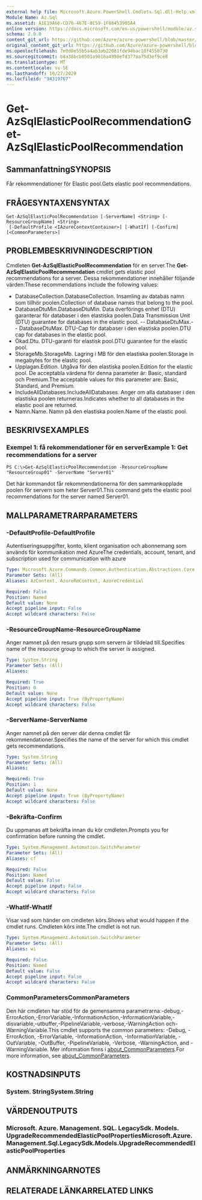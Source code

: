 ```yaml
---
external help file: Microsoft.Azure.PowerShell.Cmdlets.Sql.dll-Help.xml
Module Name: Az.Sql
ms.assetid: A1E19A66-CD70-467E-8C59-1F88453905A4
online version: https://docs.microsoft.com/en-us/powershell/module/az.sql/get-azsqlelasticpoolrecommendation
schema: 2.0.0
content_git_url: https://github.com/Azure/azure-powershell/blob/master/src/Sql/Sql/help/Get-AzSqlElasticPoolRecommendation.md
original_content_git_url: https://github.com/Azure/azure-powershell/blob/master/src/Sql/Sql/help/Get-AzSqlElasticPoolRecommendation.md
ms.openlocfilehash: 7e0d8e55b5a4ab3ab22081fde94bac10f4550730
ms.sourcegitcommit: b4a38bcb0501a9016a4998efd377aa75d3ef9ce8
ms.translationtype: MT
ms.contentlocale: sv-SE
ms.lasthandoff: 10/27/2020
ms.locfileid: "94319767"
---
```

# <span data-ttu-id="549a4-101">Get-AzSqlElasticPoolRecommendation</span><span class="sxs-lookup"><span data-stu-id="549a4-101">Get-AzSqlElasticPoolRecommendation</span></span>

## <span data-ttu-id="549a4-102">Sammanfattning</span><span class="sxs-lookup"><span data-stu-id="549a4-102">SYNOPSIS</span></span>
<span data-ttu-id="549a4-103">Får rekommendationer för Elastic pool.</span><span class="sxs-lookup"><span data-stu-id="549a4-103">Gets elastic pool recommendations.</span></span>

## <span data-ttu-id="549a4-104">FRÅGESYNTAXEN</span><span class="sxs-lookup"><span data-stu-id="549a4-104">SYNTAX</span></span>

```
Get-AzSqlElasticPoolRecommendation [-ServerName] <String> [-ResourceGroupName] <String>
 [-DefaultProfile <IAzureContextContainer>] [-WhatIf] [-Confirm] [<CommonParameters>]
```

## <span data-ttu-id="549a4-105">PROBLEMBESKRIVNING</span><span class="sxs-lookup"><span data-stu-id="549a4-105">DESCRIPTION</span></span>
<span data-ttu-id="549a4-106">Cmdleten **Get-AzSqlElasticPoolRecommendation** för en server.</span><span class="sxs-lookup"><span data-stu-id="549a4-106">The **Get-AzSqlElasticPoolRecommendation** cmdlet gets elastic pool recommendations for a server.</span></span>
<span data-ttu-id="549a4-107">Dessa rekommendationer innehåller följande värden:</span><span class="sxs-lookup"><span data-stu-id="549a4-107">These recommendations include the following values:</span></span>
- <span data-ttu-id="549a4-108">DatabaseCollection.</span><span class="sxs-lookup"><span data-stu-id="549a4-108">DatabaseCollection.</span></span> <span data-ttu-id="549a4-109">Insamling av databas namn som tillhör poolen.</span><span class="sxs-lookup"><span data-stu-id="549a4-109">Collection of database names that belong to the pool.</span></span> 
- <span data-ttu-id="549a4-110">DatabaseDtuMin.</span><span class="sxs-lookup"><span data-stu-id="549a4-110">DatabaseDtuMin.</span></span> <span data-ttu-id="549a4-111">Data överförings enhet (DTU) garanterar för databaser i den elastiska poolen.</span><span class="sxs-lookup"><span data-stu-id="549a4-111">Data Transmission Unit (DTU) guarantee for databases in the elastic pool.</span></span> 
 <span data-ttu-id="549a4-112">-- DatabaseDtuMax.</span><span class="sxs-lookup"><span data-stu-id="549a4-112">-- DatabaseDtuMax.</span></span> <span data-ttu-id="549a4-113">DTU-Cap för databaser i den elastiska poolen.</span><span class="sxs-lookup"><span data-stu-id="549a4-113">DTU cap for databases in the elastic pool.</span></span> 
- <span data-ttu-id="549a4-114">Ökad.</span><span class="sxs-lookup"><span data-stu-id="549a4-114">Dtu.</span></span> <span data-ttu-id="549a4-115">DTU-garanti för elastisk pool.</span><span class="sxs-lookup"><span data-stu-id="549a4-115">DTU guarantee for the elastic pool.</span></span> 
- <span data-ttu-id="549a4-116">StorageMb.</span><span class="sxs-lookup"><span data-stu-id="549a4-116">StorageMb.</span></span> <span data-ttu-id="549a4-117">Lagring i MB för den elastiska poolen.</span><span class="sxs-lookup"><span data-stu-id="549a4-117">Storage in megabytes for the elastic pool.</span></span> 
- <span data-ttu-id="549a4-118">Upplagan.</span><span class="sxs-lookup"><span data-stu-id="549a4-118">Edition.</span></span> <span data-ttu-id="549a4-119">Utgåva för den elastiska poolen.</span><span class="sxs-lookup"><span data-stu-id="549a4-119">Edition for the elastic pool.</span></span> <span data-ttu-id="549a4-120">De acceptabla värdena för denna parameter är: Basic, standard och Premium.</span><span class="sxs-lookup"><span data-stu-id="549a4-120">The acceptable values for this parameter are: Basic, Standard, and Premium.</span></span> 
- <span data-ttu-id="549a4-121">IncludeAllDatabases.</span><span class="sxs-lookup"><span data-stu-id="549a4-121">IncludeAllDatabases.</span></span> <span data-ttu-id="549a4-122">Anger om alla databaser i den elastiska poolen returneras.</span><span class="sxs-lookup"><span data-stu-id="549a4-122">Indicates whether to all databases in the elastic pool are returned.</span></span> 
- <span data-ttu-id="549a4-123">Namn.</span><span class="sxs-lookup"><span data-stu-id="549a4-123">Name.</span></span> <span data-ttu-id="549a4-124">Namn på den elastiska poolen.</span><span class="sxs-lookup"><span data-stu-id="549a4-124">Name of the elastic pool.</span></span>

## <span data-ttu-id="549a4-125">BESKRIVS</span><span class="sxs-lookup"><span data-stu-id="549a4-125">EXAMPLES</span></span>

### <span data-ttu-id="549a4-126">Exempel 1: få rekommendationer för en server</span><span class="sxs-lookup"><span data-stu-id="549a4-126">Example 1: Get recommendations for a server</span></span>
```
PS C:\>Get-AzSqlElasticPoolRecommendation -ResourceGroupName "ResourceGroup01" -ServerName "Server01"
```

<span data-ttu-id="549a4-127">Det här kommandot får rekommendationerna för den sammankopplade poolen för servern som heter Server01.</span><span class="sxs-lookup"><span data-stu-id="549a4-127">This command gets the elastic pool recommendations for the server named Server01.</span></span>

## <span data-ttu-id="549a4-128">MALLPARAMETRAR</span><span class="sxs-lookup"><span data-stu-id="549a4-128">PARAMETERS</span></span>

### <span data-ttu-id="549a4-129">-DefaultProfile</span><span class="sxs-lookup"><span data-stu-id="549a4-129">-DefaultProfile</span></span>
<span data-ttu-id="549a4-130">Autentiseringsuppgifter, konto, klient organisation och abonnemang som används för kommunikation med Azure</span><span class="sxs-lookup"><span data-stu-id="549a4-130">The credentials, account, tenant, and subscription used for communication with azure</span></span>

```yaml
Type: Microsoft.Azure.Commands.Common.Authentication.Abstractions.Core.IAzureContextContainer
Parameter Sets: (All)
Aliases: AzContext, AzureRmContext, AzureCredential

Required: False
Position: Named
Default value: None
Accept pipeline input: False
Accept wildcard characters: False
```

### <span data-ttu-id="549a4-131">-ResourceGroupName</span><span class="sxs-lookup"><span data-stu-id="549a4-131">-ResourceGroupName</span></span>
<span data-ttu-id="549a4-132">Anger namnet på den resurs grupp som servern är tilldelad till.</span><span class="sxs-lookup"><span data-stu-id="549a4-132">Specifies name of the resource group to which the server is assigned.</span></span>

```yaml
Type: System.String
Parameter Sets: (All)
Aliases:

Required: True
Position: 0
Default value: None
Accept pipeline input: True (ByPropertyName)
Accept wildcard characters: False
```

### <span data-ttu-id="549a4-133">-ServerName</span><span class="sxs-lookup"><span data-stu-id="549a4-133">-ServerName</span></span>
<span data-ttu-id="549a4-134">Anger namnet på den server där denna cmdlet får rekommendationer.</span><span class="sxs-lookup"><span data-stu-id="549a4-134">Specifies the name of the server for which this cmdlet gets recommendations.</span></span>

```yaml
Type: System.String
Parameter Sets: (All)
Aliases:

Required: True
Position: 1
Default value: None
Accept pipeline input: True (ByPropertyName)
Accept wildcard characters: False
```

### <span data-ttu-id="549a4-135">-Bekräfta</span><span class="sxs-lookup"><span data-stu-id="549a4-135">-Confirm</span></span>
<span data-ttu-id="549a4-136">Du uppmanas att bekräfta innan du kör cmdleten.</span><span class="sxs-lookup"><span data-stu-id="549a4-136">Prompts you for confirmation before running the cmdlet.</span></span>

```yaml
Type: System.Management.Automation.SwitchParameter
Parameter Sets: (All)
Aliases: cf

Required: False
Position: Named
Default value: False
Accept pipeline input: False
Accept wildcard characters: False
```

### <span data-ttu-id="549a4-137">-WhatIf</span><span class="sxs-lookup"><span data-stu-id="549a4-137">-WhatIf</span></span>
<span data-ttu-id="549a4-138">Visar vad som händer om cmdleten körs.</span><span class="sxs-lookup"><span data-stu-id="549a4-138">Shows what would happen if the cmdlet runs.</span></span>
<span data-ttu-id="549a4-139">Cmdleten körs inte.</span><span class="sxs-lookup"><span data-stu-id="549a4-139">The cmdlet is not run.</span></span>

```yaml
Type: System.Management.Automation.SwitchParameter
Parameter Sets: (All)
Aliases: wi

Required: False
Position: Named
Default value: False
Accept pipeline input: False
Accept wildcard characters: False
```

### <span data-ttu-id="549a4-140">CommonParameters</span><span class="sxs-lookup"><span data-stu-id="549a4-140">CommonParameters</span></span>
<span data-ttu-id="549a4-141">Den här cmdleten har stöd för de gemensamma parametrarna:-debug,-ErrorAction,-ErrorVariable,-InformationAction,-InformationVariable,-disvariable,-utbuffer,-PipelineVariable,-verbose,-WarningAction och-WarningVariable.</span><span class="sxs-lookup"><span data-stu-id="549a4-141">This cmdlet supports the common parameters: -Debug, -ErrorAction, -ErrorVariable, -InformationAction, -InformationVariable, -OutVariable, -OutBuffer, -PipelineVariable, -Verbose, -WarningAction, and -WarningVariable.</span></span> <span data-ttu-id="549a4-142">Mer information finns i [about_CommonParameters](http://go.microsoft.com/fwlink/?LinkID=113216).</span><span class="sxs-lookup"><span data-stu-id="549a4-142">For more information, see [about_CommonParameters](http://go.microsoft.com/fwlink/?LinkID=113216).</span></span>

## <span data-ttu-id="549a4-143">KOSTNADS</span><span class="sxs-lookup"><span data-stu-id="549a4-143">INPUTS</span></span>

### <span data-ttu-id="549a4-144">System. String</span><span class="sxs-lookup"><span data-stu-id="549a4-144">System.String</span></span>

## <span data-ttu-id="549a4-145">VÄRDEN</span><span class="sxs-lookup"><span data-stu-id="549a4-145">OUTPUTS</span></span>

### <span data-ttu-id="549a4-146">Microsoft. Azure. Management. SQL. LegacySdk. Models. UpgradeRecommendedElasticPoolProperties</span><span class="sxs-lookup"><span data-stu-id="549a4-146">Microsoft.Azure.Management.Sql.LegacySdk.Models.UpgradeRecommendedElasticPoolProperties</span></span>

## <span data-ttu-id="549a4-147">ANMÄRKNINGAR</span><span class="sxs-lookup"><span data-stu-id="549a4-147">NOTES</span></span>

## <span data-ttu-id="549a4-148">RELATERADE LÄNKAR</span><span class="sxs-lookup"><span data-stu-id="549a4-148">RELATED LINKS</span></span>
